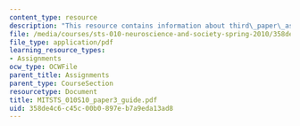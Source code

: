 ```yaml
---
content_type: resource
description: "This resource contains information about third\_paper\_assignment."
file: /media/courses/sts-010-neuroscience-and-society-spring-2010/358de4c6c45c00b0897eb7a9eda13ad8_MITSTS_010S10_paper3_guide.pdf
file_type: application/pdf
learning_resource_types:
- Assignments
ocw_type: OCWFile
parent_title: Assignments
parent_type: CourseSection
resourcetype: Document
title: MITSTS_010S10_paper3_guide.pdf
uid: 358de4c6-c45c-00b0-897e-b7a9eda13ad8
---
```

